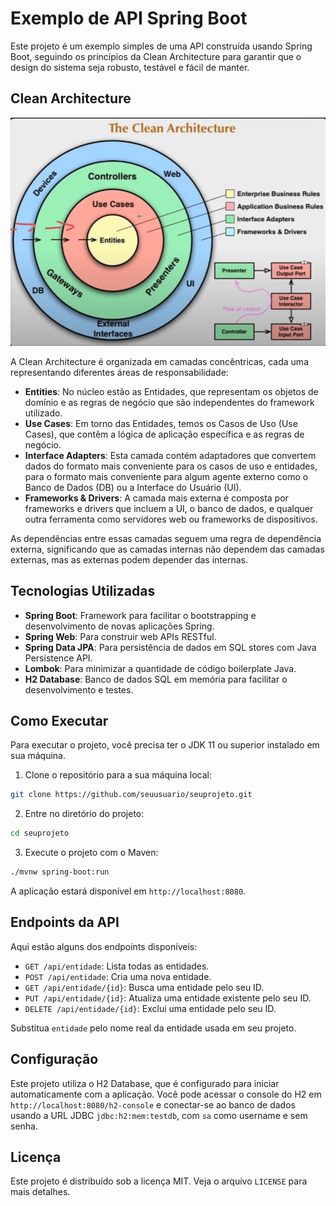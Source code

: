 
# Exemplo de API Spring Boot

Este projeto é um exemplo simples de uma API construída usando Spring Boot, seguindo os princípios da Clean Architecture para garantir que o design do sistema seja robusto, testável e fácil de manter.

## Clean Architecture

![Clean Architecture](image.png)

A Clean Architecture é organizada em camadas concêntricas, cada uma representando diferentes áreas de responsabilidade:

- **Entities**: No núcleo estão as Entidades, que representam os objetos de domínio e as regras de negócio que são independentes do framework utilizado.
- **Use Cases**: Em torno das Entidades, temos os Casos de Uso (Use Cases), que contêm a lógica de aplicação específica e as regras de negócio.
- **Interface Adapters**: Esta camada contém adaptadores que convertem dados do formato mais conveniente para os casos de uso e entidades, para o formato mais conveniente para algum agente externo como o Banco de Dados (DB) ou a Interface do Usuário (UI).
- **Frameworks & Drivers**: A camada mais externa é composta por frameworks e drivers que incluem a UI, o banco de dados, e qualquer outra ferramenta como servidores web ou frameworks de dispositivos.

As dependências entre essas camadas seguem uma regra de dependência externa, significando que as camadas internas não dependem das camadas externas, mas as externas podem depender das internas.

## Tecnologias Utilizadas

- **Spring Boot**: Framework para facilitar o bootstrapping e desenvolvimento de novas aplicações Spring.
- **Spring Web**: Para construir web APIs RESTful.
- **Spring Data JPA**: Para persistência de dados em SQL stores com Java Persistence API.
- **Lombok**: Para minimizar a quantidade de código boilerplate Java.
- **H2 Database**: Banco de dados SQL em memória para facilitar o desenvolvimento e testes.

## Como Executar

Para executar o projeto, você precisa ter o JDK 11 ou superior instalado em sua máquina.

1. Clone o repositório para a sua máquina local:

```bash
git clone https://github.com/seuusuario/seuprojeto.git
```

2. Entre no diretório do projeto:

```bash
cd seuprojeto
```

3. Execute o projeto com o Maven:

```bash
./mvnw spring-boot:run
```

A aplicação estará disponível em `http://localhost:8080`.

## Endpoints da API

Aqui estão alguns dos endpoints disponíveis:

- `GET /api/entidade`: Lista todas as entidades.
- `POST /api/entidade`: Cria uma nova entidade.
- `GET /api/entidade/{id}`: Busca uma entidade pelo seu ID.
- `PUT /api/entidade/{id}`: Atualiza uma entidade existente pelo seu ID.
- `DELETE /api/entidade/{id}`: Exclui uma entidade pelo seu ID.

Substitua `entidade` pelo nome real da entidade usada em seu projeto.

## Configuração

Este projeto utiliza o H2 Database, que é configurado para iniciar automaticamente com a aplicação. Você pode acessar o console do H2 em `http://localhost:8080/h2-console` e conectar-se ao banco de dados usando a URL JDBC `jdbc:h2:mem:testdb`, com `sa` como username e sem senha.

## Licença

Este projeto é distribuído sob a licença MIT. Veja o arquivo `LICENSE` para mais detalhes.

